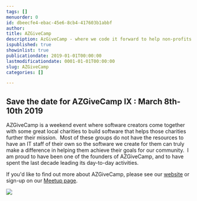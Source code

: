 ```yaml
---
tags: []
menuorder: 0
id: dbeecfe4-ebac-45e6-8cb4-417603b1abbf
author: 
title: AZGiveCamp
description: AzGiveCamp - where we code it forward to help non-profits in need.
ispublished: true
showinlist: true
publicationdate: 2019-01-01T00:00:00
lastmodificationdate: 0001-01-01T00:00:00
slug: AZGiveCamp
categories: []

---
```




## Save the date for AZGiveCamp IX : March 8th-10th 2019



AZGiveCamp is a weekend event where software creators come together with some great local charities to build software that helps those charities further their mission.  Most of these groups do not have the resources to have an IT staff of their own so the software we create for them can truly make a difference in helping them achieve their goals for our community.  I am proud to have been one of the founders of AZGiveCamp, and to have spent the last decade leading its day-to-day activities.

If you'd like to find out more about AZGiveCamp, please see our [website](http://azgivecamp.org) or sign-up on our [Meetup page](http://meetup.com/azgivecamp).



![](/image.axd?picture=2018%2f10%2fAZGiveCamp_600Wide.jpg)

